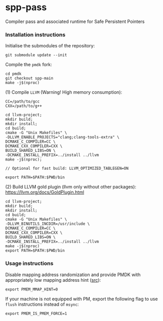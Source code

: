 # spp-pass

Compiler pass and associated runtime for Safe Persistent Pointers

### Installation instructions

Initialise the submodules of the repository:  
```
git submodule update --init
```

Compile the `pmdk` fork:  
```
cd pmdk
git checkout spp-main
make -j$(nproc)
```

(1) Compile `LLVM` (Warning! High memory consumption):  
```
CC=/path/to/gcc 
CXX=/path/to/g++

cd llvm-project;
mkdir build;
mkdir install;
cd build;
cmake -G "Unix Makefiles" \
-DLLVM_ENABLE_PROJECTS="clang;clang-tools-extra" \
DCMAKE_C_COMPILER=CC \
DCMAKE_CXX_COMPILER=CXX \
BUILD_SHARED_LIBS=ON \
-DCMAKE_INSTALL_PREFIX=../install ../llvm
make -j$(nproc);

// Optional for fast build: LLVM_OPTIMIZED_TABLEGEN=ON

export PATH=$PATH:$PWD/bin
```

(2) Build LLVM gold plugin (llvm only without other packages):
https://llvm.org/docs/GoldPlugin.html

```
cd llvm-project;
mkdir build;
mkdir install;
cd build;
cmake -G "Unix Makefiles" \
-DLLVM_BINUTILS_INCDIR=/usr/include \
DCMAKE_C_COMPILER=CC \
DCMAKE_CXX_COMPILER=CXX \
BUILD_SHARED_LIBS=ON \
-DCMAKE_INSTALL_PREFIX=../install ../llvm
make -j$(nproc)
export PATH=$PATH:$PWD/bin
```


### Usage instructions

Disable mapping address randomization and provide PMDK with appropriately low mapping address hint ([src](https://pmem.io/pmdk/manpages/linux/v1.0/libpmem.3.html)):
```
export PMEM_MMAP_HINT=0
```

If your machine is not equipped with PM, export the following flag to use `flush` instructions instead of `msync`:
```
export PMEM_IS_PMEM_FORCE=1
```
